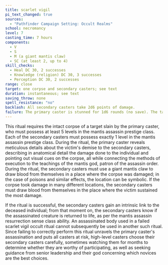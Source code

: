```yaml
---
title: scarlet vigil
pi_text_changed: true
sources:
  - "Pathfinder Campaign Setting: Occult Realms"
school: necromancy
level: 7
casting_time: 7 hours
components:
  - V
  - S
  - M (a giant mantis claw)
  - SC (at least 2, up to 4)
skill_checks:
  - Heal DC 30, 2 successes
  - Knowledge (religion) DC 30, 3 successes
  - Perception DC 30, 2 successes
range: close
target: one corpse and secondary casters; see text
duration: instantaneous; see text
saving_throw: none
spell_resistance: "no"
backlash: All secondary casters take 2d6 points of damage.
failure: The primary caster is stunned for 1d6 rounds (no save). The targeted corpse is immediately revived, as if via the spell [*resurrection*](/spells/resurrection/).
---
```


This ritual requires the intact corpse of a target slain by the primary caster, who must possess at least 5 levels in the mantis assassin prestige class. Each of the secondary casters must possess exactly 1 level in the mantis assassin prestige class. During the ritual, the primary caster reveals meticulous details about the victim's demise to the secondary casters, describing in anatomical detail the damage done to the individual and pointing out visual cues on the corpse, all while connecting the methods of execution to the teachings of the mantis god, patron of the assassin order. During the ritual, the secondary casters must use a giant mantis claw to draw blood from themselves in a place where the corpse was damaged; in the case of poisons and similar effects, the location can be symbolic. If the corpse took damage in many different locations, the secondary casters must draw blood from themselves in the place where the victim sustained the most damage.

If the ritual is successful, the secondary casters gain an intrinsic link to the deceased individual; from that moment on, the secondary casters know if the assassinated creature is returned to life, as per the mantis assassin resurrection sense class ability. An assassinated body used in a failed scarlet vigil occult ritual cannot subsequently be used in another such ritual. Since failing to correctly perform this ritual unravels the primary caster's assassination and puts all casters at risk, high-level casters choose their secondary casters carefully, sometimes watching them for months to determine whether they are worthy of participating, as well as seeking guidance from senior leadership and their god concerning which novices are the best choices.

